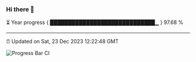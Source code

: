 ### Hi there 👋

⏳ Year progress { █████████████████████████████▁ } 97.68 %

---

⏰ Updated on Sat, 23 Dec 2023 12:22:48 GMT

![Progress Bar CI](https://github.com/liununu/liununu/workflows/Progress%20Bar%20CI/badge.svg)
